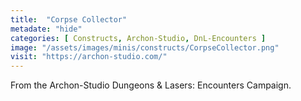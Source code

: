 ```yaml
---
title:  "Corpse Collector"
metadate: "hide"
categories: [ Constructs, Archon-Studio, DnL-Encounters ]
image: "/assets/images/minis/constructs/CorpseCollector.png"
visit: "https://archon-studio.com/"
---
```

From the Archon-Studio Dungeons & Lasers: Encounters Campaign.